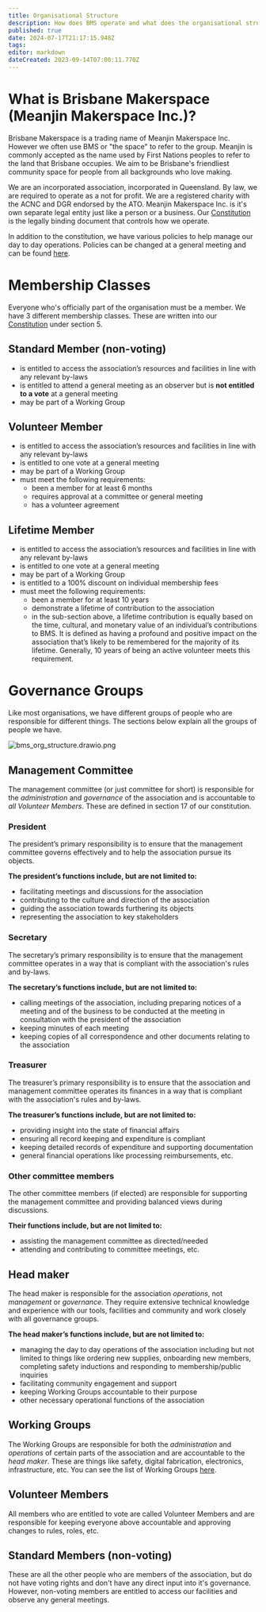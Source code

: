 ```yaml
---
title: Organisational Structure
description: How does BMS operate and what does the organisational structure look like?
published: true
date: 2024-07-17T21:17:15.948Z
tags: 
editor: markdown
dateCreated: 2023-09-14T07:00:11.770Z
---
```


# What is Brisbane Makerspace (Meanjin Makerspace Inc.)?
Brisbane Makerspace is a trading name of Meanjin Makerspace Inc. However we often use BMS or "the space" to refer to the group. Meanjin is commonly accepted as the name used by First Nations peoples to refer to the land that Brisbane occupies. We aim to be Brisbane's friendliest community space for people from all backgrounds who love making.

We are an incorporated association, incorporated in Queensland. By law, we are required to operate as a not for profit. We are a registered charity with the ACNC and DGR endorsed by the ATO. Meanjin Makerspace Inc. is it's own separate legal entity just like a person or a business. Our [Constitution](/constitution) is the legally binding document that controls how we operate.

In addition to the constitution, we have various policies to help manage our day to day operations. Policies can be changed at a general meeting and can be found [here](/policies).

# Membership Classes
Everyone who's officially part of the organisation must be a member. We have 3 different membership classes. These are written into our [Constitution](/constitution) under section 5.

## Standard Member (non-voting)
- is entitled to access the association’s resources and facilities in line with any relevant by-laws
- is entitled to attend a general meeting as an observer but is **not entitled to a vote** at a general meeting
- may be part of a Working Group

## Volunteer Member
- is entitled to access the association’s resources and facilities in line with any relevant by-laws
- is entitled to one vote at a general meeting
- may be part of a Working Group
- must meet the following requirements:
  - been a member for at least 6 months
  - requires approval at a committee or general meeting
  - has a volunteer agreement


## Lifetime Member
- is entitled to access the association’s resources and facilities in line with any relevant by-laws
- is entitled to one vote at a general meeting
- may be part of a Working Group
- is entitled to a 100% discount on individual membership fees
- must meet the following requirements:
  - been a member for at least 10 years
  - demonstrate a lifetime of contribution to the association
  - in the sub-section above, a lifetime contribution is equally based on the time, cultural, and monetary value of an individual’s contributions to BMS. It is defined as having a profound and positive impact on the association that’s likely to be remembered for the majority of its lifetime. Generally, 10 years of being an active volunteer meets this requirement.

# Governance Groups
Like most organisations, we have different groups of people who are responsible for different things. The sections below explain all the groups of people we have.

![bms_org_structure.drawio.png](/admin/bms_org_structure.drawio.png)

## Management Committee
The management committee (or just committee for short) is responsible for the *administration* and *governance* of the association and is accountable to *all Volunteer Members*. These are defined in section 17 of our constitution.

### President
The president’s primary responsibility is to ensure that the management committee governs effectively and to help the association pursue its objects.

**The president’s functions include, but are not limited to:**
- facilitating meetings and discussions for the association
- contributing to the culture and direction of the association
- guiding the association towards furthering its objects
- representing the association to key stakeholders

### Secretary
The secretary’s primary responsibility is to ensure that the management committee operates in a way that is compliant with the association's rules and by-laws.

**The secretary’s functions include, but are not limited to:**
- calling meetings of the association, including preparing notices of a meeting and of the business to be conducted at the meeting in consultation with the president of the association
- keeping minutes of each meeting
- keeping copies of all correspondence and other documents relating to the association

### Treasurer
The treasurer’s primary responsibility is to ensure that the association and management committee operates its finances in a way that is compliant with the association's rules and by-laws.

**The treasurer’s functions include, but are not limited to:**
- providing insight into the state of financial affairs
- ensuring all record keeping and expenditure is compliant
- keeping detailed records of expenditure and supporting documentation
- general financial operations like processing reimbursements, etc.

### Other committee members
The other committee members (if elected) are responsible for supporting the management committee and providing balanced views during discussions.

**Their functions include, but are not limited to:**
- assisting the management committee as directed/needed
- attending and contributing to committee meetings, etc.


## Head maker
The head maker is responsible for the association *operations*, not *management* or *governance*. They require extensive technical knowledge and experience with our tools, facilities and community and work closely with all governance groups.

**The head maker’s functions include, but are not limited to:**
  - managing the day to day operations of the association including but not limited to things like ordering new supplies, onboarding new members, completing safety inductions and responding to membership/public inquiries
  - facilitating community engagement and support
  - keeping Working Groups accountable to their purpose
  - other necessary operational functions of the association

## Working Groups
The Working Groups are responsible for both the *administration* and *operations* of certain parts of the association and are accountable to the *head maker*. These are things like safety, digital fabrication, electronics, infrastructure, etc. You can see the list of Working Groups [here](/working-groups).

## Volunteer Members
All members who are entitled to vote are called Volunteer Members and are responsible for keeping everyone above accountable and approving changes to rules, roles, etc.

## Standard Members (non-voting)
These are all the other people who are members of the association, but do not have voting rights and don't have any direct input into it's governance. However, non-voting members are entitled to access our facilities and observe any general meetings.